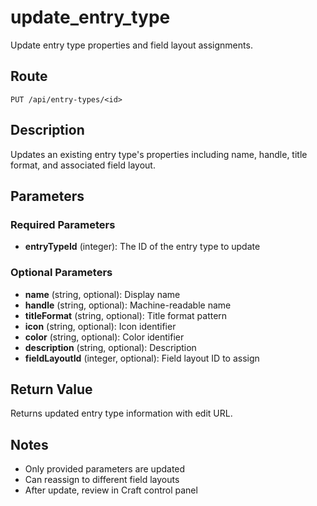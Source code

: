 # update_entry_type

Update entry type properties and field layout assignments.

## Route

`PUT /api/entry-types/<id>`

## Description

Updates an existing entry type's properties including name, handle, title format, and associated field layout.

## Parameters

### Required Parameters

- **entryTypeId** (integer): The ID of the entry type to update

### Optional Parameters

- **name** (string, optional): Display name
- **handle** (string, optional): Machine-readable name
- **titleFormat** (string, optional): Title format pattern
- **icon** (string, optional): Icon identifier
- **color** (string, optional): Color identifier
- **description** (string, optional): Description
- **fieldLayoutId** (integer, optional): Field layout ID to assign

## Return Value

Returns updated entry type information with edit URL.

## Notes

- Only provided parameters are updated
- Can reassign to different field layouts
- After update, review in Craft control panel
